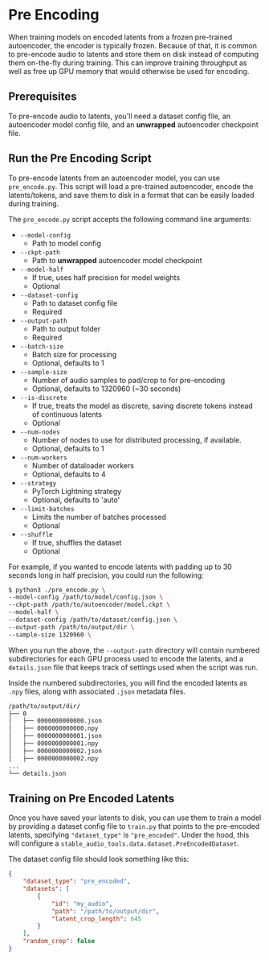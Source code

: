 # Pre Encoding

When training models on encoded latents from a frozen pre-trained autoencoder, the encoder is typically frozen. Because of that, it is common to pre-encode audio to latents and store them on disk instead of computing them on-the-fly during training. This can improve training throughput as well as free up GPU memory that would otherwise be used for encoding.

## Prerequisites

To pre-encode audio to latents, you'll need a dataset config file, an autoencoder model config file, and an **unwrapped** autoencoder checkpoint file.

## Run the Pre Encoding Script

To pre-encode latents from an autoencoder model, you can use `pre_encode.py`. This script will load a pre-trained autoencoder, encode the latents/tokens, and save them to disk in a format that can be easily loaded during training.

The `pre_encode.py` script accepts the following command line arguments:

- `--model-config`
  - Path to model config
- `--ckpt-path`
  - Path to **unwrapped** autoencoder model checkpoint
- `--model-half`
  - If true, uses half precision for model weights
  - Optional
- `--dataset-config`
  - Path to dataset config file
  - Required
- `--output-path`
  - Path to output folder
  - Required
- `--batch-size`
  - Batch size for processing
  - Optional, defaults to 1
- `--sample-size`
  - Number of audio samples to pad/crop to for pre-encoding
  - Optional, defaults to 1320960 (~30 seconds)
- `--is-discrete`
  - If true, treats the model as discrete, saving discrete tokens instead of continuous latents
  - Optional
- `--num-nodes`
  - Number of nodes to use for distributed processing, if available.
  - Optional, defaults to 1
- `--num-workers`
  - Number of dataloader workers
  - Optional, defaults to 4
- `--strategy`
  - PyTorch Lightning strategy
  - Optional, defaults to 'auto'
- `--limit-batches`
  - Limits the number of batches processed
  - Optional
- `--shuffle`
  - If true, shuffles the dataset
  - Optional

For example, if you wanted to encode latents with padding up to 30 seconds long in half precision, you could run the following:

```bash
$ python3 ./pre_encode.py \
--model-config /path/to/model/config.json \
--ckpt-path /path/to/autoencoder/model.ckpt \
--model-half \
--dataset-config /path/to/dataset/config.json \
--output-path /path/to/output/dir \
--sample-size 1320960 \
```

When you run the above, the `--output-path` directory will contain numbered subdirectories for each GPU process used to encode the latents, and a `details.json` file that keeps track of settings used when the script was run.

Inside the numbered subdirectories, you will find the encoded latents as `.npy` files, along with associated `.json` metadata files.

```bash
/path/to/output/dir/
├── 0
│   ├── 0000000000000.json
│   ├── 0000000000000.npy
│   ├── 0000000000001.json
│   ├── 0000000000001.npy
│   ├── 0000000000002.json
│   ├── 0000000000002.npy
...
└── details.json
```

## Training on Pre Encoded Latents

Once you have saved your latents to disk, you can use them to train a model by providing a dataset config file to `train.py` that points to the pre-encoded latents, specifying `"dataset_type"` is `"pre_encoded"`. Under the hood, this will configure a `stable_audio_tools.data.dataset.PreEncodedDataset`.

The dataset config file should look something like this:

```json
{
    "dataset_type": "pre_encoded",
    "datasets": [
        {
            "id": "my_audio",
            "path": "/path/to/output/dir",
            "latent_crop_length": 645
        }
    ],
    "random_crop": false
}
```